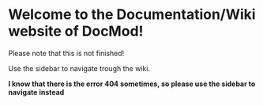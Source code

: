 # Welcome to the Documentation/Wiki website of DocMod!

Please note that this is not finished!

Use the sidebar to navigate trough the wiki.

**I know that there is the error 404 sometimes, so please use the sidebar to navigate instead**

